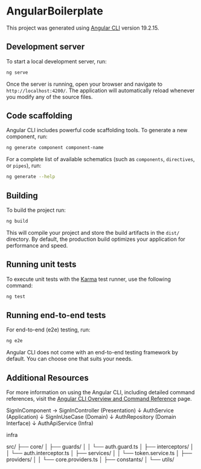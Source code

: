 # AngularBoilerplate

This project was generated using [Angular CLI](https://github.com/angular/angular-cli) version 19.2.15.

## Development server

To start a local development server, run:

```bash
ng serve
```

Once the server is running, open your browser and navigate to `http://localhost:4200/`. The application will automatically reload whenever you modify any of the source files.

## Code scaffolding

Angular CLI includes powerful code scaffolding tools. To generate a new component, run:

```bash
ng generate component component-name
```

For a complete list of available schematics (such as `components`, `directives`, or `pipes`), run:

```bash
ng generate --help
```

## Building

To build the project run:

```bash
ng build
```

This will compile your project and store the build artifacts in the `dist/` directory. By default, the production build optimizes your application for performance and speed.

## Running unit tests

To execute unit tests with the [Karma](https://karma-runner.github.io) test runner, use the following command:

```bash
ng test
```

## Running end-to-end tests

For end-to-end (e2e) testing, run:

```bash
ng e2e
```

Angular CLI does not come with an end-to-end testing framework by default. You can choose one that suits your needs.

## Additional Resources

For more information on using the Angular CLI, including detailed command references, visit the [Angular CLI Overview and Command Reference](https://angular.dev/tools/cli) page.





SignInComponent → SignInController (Presentation)
          ↓
AuthService (Application)
          ↓ 
SignInUseCase (Domain)
          ↓
AuthRepository (Domain Interface)
          ↓
AuthApiService (Infra)

infra


src/
├── core/
│   ├── guards/
│   │   └── auth.guard.ts
│   ├── interceptors/
│   │   └── auth.interceptor.ts
│   ├── services/
│   │   └── token.service.ts
│   ├── providers/
│   │   └── core.providers.ts
│   ├── constants/
│   └── utils/


